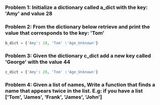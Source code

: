 ### Problem 1: Initialize a dictionary called a_dict with the key: 'Amy' and value 28

### Problem 2: From the dictionary below retrieve and print the value that corresponds to the key: 'Tom'

```python
b_dict = {'Amy': 28, 'Tom' :'Age_Unknown'}
```

### Problem 3: Given the dictionary c_dict add a new key called 'George' with the value 44

```python
c_dict = {'Amy': 28, 'Tom' :'Age_Unknown'}
```

### Problem 4: Given a list of names, Write a function that finds a name that appears twice in the list. E.g: if you have a list ['Tom', 'James', 'Frank', 'James', 'John']
